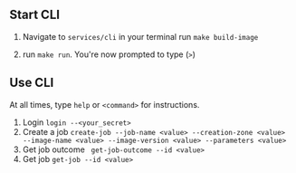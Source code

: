 ## Start CLI

1. Navigate to `services/cli` in your terminal 
run `make build-image`

2. run `make run`. You're now prompted to type (`>`)

## Use CLI

At all times, type `help` or `<command>` for instructions.

1. Login ``login --<your_secret>``
2. Create a job ``create-job --job-name <value> --creation-zone <value> 
--image-name <value> --image-version <value> --parameters <value>``
3. Get job outcome `` get-job-outcome --id <value>``
4. Get job `get-job --id <value>`